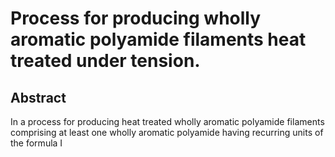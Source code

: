 # Process for producing wholly aromatic polyamide filaments heat treated under tension.

## Abstract
In a process for producing heat treated wholly aromatic polyamide filaments comprising at least one wholly aromatic polyamide having recurring units of the formula I